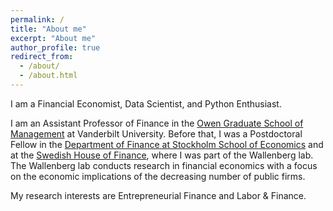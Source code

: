 ```yaml
---
permalink: /
title: "About me"
excerpt: "About me"
author_profile: true
redirect_from: 
  - /about/
  - /about.html
---
```


I am a Financial Economist, Data Scientist, and Python Enthusiast.

I am an Assistant Professor of Finance in the [Owen Graduate School of Management](https://business.vanderbilt.edu/our-school/faculty/finance/ "Owen Graduate School of Management") at Vanderbilt University. Before that, I was a Postdoctoral Fellow in the [Department of Finance at Stockholm School of Economics](https://www.hhs.se/en/research/departments/df/ "Department of Finance at Stockholm School of Economics") and at the [Swedish House of Finance](https://www.hhs.se/en/houseoffinance/ "Swedish House of Finance"), where I was part of the Wallenberg lab. The Wallenberg lab conducts research in financial economics with a focus on the economic implications of the decreasing number of public firms.

My research interests are Entrepreneurial Finance and Labor & Finance.

<!---
I hold a Ph.D. in Finance from the [Technical University of Munich](https://www.wi.tum.de/ "Technical University of Munich") (TUM) and have visited the [University of Hong Kong](https://www.fbe.hku.hk/ "University of Hong Kong") (HKU) and [Hong Kong University of Science and Technology](http://www.bm.ust.hk/fina/ "Hong Kong University of Science and Technology") (HKUST) during my Ph.D.
-->
